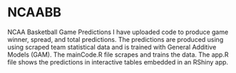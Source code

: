 # NCAABB
NCAA Basketball Game Predictions
I have uploaded code to produce game winner, spread, and total predictions.  The predictions are produced using using scraped team statistical data and is trained with General Additive Models (GAM).  The mainCode.R file scrapes and trains the data.  The app.R file shows the predictions in interactive tables embedded in an RShiny app.

